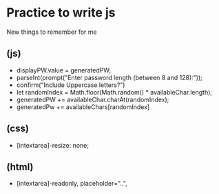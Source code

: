 # Practice to write js

New things to remember for me

## (js)

- displayPW.value = generatedPW;
- parseInt(prompt("Enter password length (between 8 and 128):"));
- confirm("Include Uppercase letters?")
- let randomIndex = Math.floor(Math.random() \* availableChar.length);
- generatedPW += availableChar.charAt(randomIndex);
- generatedPw += availableChars[randomIndex]

## (css)

- [intextarea]-resize: none;

## (html)

- [intextarea]-readonly, placeholder="..",
